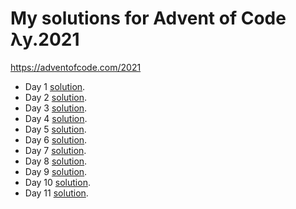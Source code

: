 # My solutions for Advent of Code λy.2021
https://adventofcode.com/2021
    
* Day 1 [solution](solutions/day1.py).
* Day 2 [solution](solutions/day2.py).
* Day 3 [solution](solutions/day3.py).
* Day 4 [solution](solutions/day4.py).
* Day 5 [solution](solutions/day5.py).
* Day 6 [solution](solutions/day6.py).
* Day 7 [solution](solutions/day7.py).
* Day 8 [solution](solutions/day8.py).
* Day 9 [solution](solutions/day9.py).
* Day 10 [solution](solutions/day10.py).
* Day 11 [solution](solutions/day11.py).
